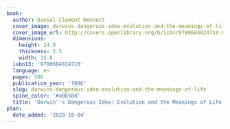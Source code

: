 ```yaml
---
book:
  author: Daniel Clement Dennett
  cover_image: darwins-dangerous-idea-evolution-and-the-meanings-of-life.jpg
  cover_image_url: http://covers.openlibrary.org/b/isbn/9780684824710-L.jpg
  dimensions:
    height: 24.0
    thickness: 2.5
    width: 15.6
  isbn13: '9780684824710'
  language: en
  pages: 586
  publication_year: '1996'
  slug: darwins-dangerous-idea-evolution-and-the-meanings-of-life
  spine_color: '#a0b58d'
  title: 'Darwin''s Dangerous Idea: Evolution and the Meanings of Life'
plan:
  date_added: '2020-10-04'
---
```

